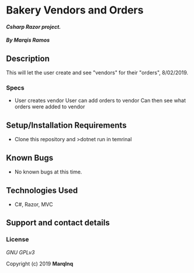 # Bakery Vendors and Orders

#### _Csharp Razor project._

#### _By **Marqis Ramos**_

## Description

This will let the user create and see "vendors" for their "orders", 8/02/2019.

### Specs

* User creates vendor 
  User can add orders to vendor
  Can then see what orders were added to vendor 



## Setup/Installation Requirements

* Clone this repository and >dotnet run in temrinal

## Known Bugs
* No known bugs at this time.

## Technologies Used
* C#, Razor, MVC


## Support and contact details



### License

*GNU GPLv3*

Copyright (c) 2019 **MarqInq**